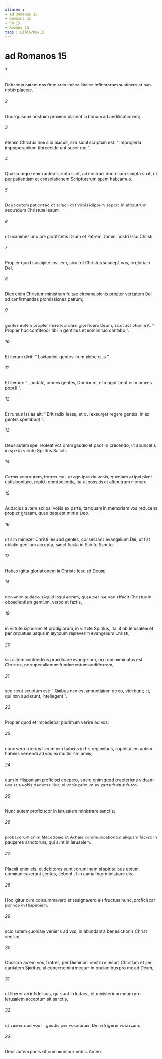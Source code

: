 ```yaml
---
aliases : 
- ad Romanos 15
- Romains 15
- Rm 15
- Romans 15
tags : Bible/Rm/15
---
```


# ad Romanos 15

###### 1
Debemus autem nos fir miores imbecillitates infir morum sustinere et non nobis placere. 
###### 2
Unusquisque nostrum proximo placeat in bonum ad aedificationem; 
###### 3
etenim Christus non sibi placuit, sed sicut scriptum est: “ Improperia improperantium tibi ceciderunt super me ”. 
###### 4
Quaecumque enim antea scripta sunt, ad nostram doctrinam scripta sunt, ut per patientiam et consolationem Scripturarum spem habeamus. 
###### 5
Deus autem patientiae et solacii det vobis idipsum sapere in alterutrum secundum Christum Iesum, 
###### 6
ut unanimes uno ore glorificetis Deum et Patrem Domini nostri Iesu Christi.
###### 7
Propter quod suscipite invicem, sicut et Christus suscepit vos, in gloriam Dei. 
###### 8
Dico enim Christum ministrum fuisse circumcisionis propter veritatem Dei ad confirmandas promissiones patrum; 
###### 9
gentes autem propter misericordiam glorificare Deum, sicut scriptum est: “ Propter hoc confitebor tibi in gentibus et nomini tuo cantabo ”.
###### 10
Et iterum dicit: “ Laetamini, gentes, cum plebe eius ”.
###### 11
Et iterum: “ Laudate, omnes gentes, Dominum, et magnificent eum omnes populi ”.
###### 12
Et rursus Isaias ait: “ Erit radix Iesse, et qui exsurget regere gentes: in eo gentes sperabunt ”.
###### 13
Deus autem spei repleat vos omni gaudio et pace in credendo, ut abundetis in spe in virtute Spiritus Sancti.
###### 14
Certus sum autem, fratres mei, et ego ipse de vobis, quoniam et ipsi pleni estis bonitate, repleti omni scientia, ita ut possitis et alterutrum monere. 
###### 15
Audacius autem scripsi vobis ex parte, tamquam in memoriam vos reducens propter gratiam, quae data est mihi a Deo, 
###### 16
ut sim minister Christi Iesu ad gentes, consecrans evangelium Dei, ut fiat oblatio gentium accepta, sanctificata in Spiritu Sancto. 
###### 17
Habeo igitur gloriationem in Christo Iesu ad Deum; 
###### 18
non enim audebo aliquid loqui eorum, quae per me non effecit Christus in oboedientiam gentium, verbo et factis, 
###### 19
in virtute signorum et prodigiorum, in virtute Spiritus, ita ut ab Ierusalem et per circuitum usque in Illyricum repleverim evangelium Christi, 
###### 20
sic autem contendens praedicare evangelium, non ubi nominatus est Christus, ne super alienum fundamentum aedificarem, 
###### 21
sed sicut scriptum est: “ Quibus non est annuntiatum de eo, videbunt; et, qui non audierunt, intellegent ”.
###### 22
Propter quod et impediebar plurimum venire ad vos; 
###### 23
nunc vero ulterius locum non habens in his regionibus, cupiditatem autem habens veniendi ad vos ex multis iam annis, 
###### 24
cum in Hispaniam proficisci coepero, spero enim quod praeteriens videam vos et a vobis deducar illuc, si vobis primum ex parte fruitus fuero.
###### 25
Nunc autem proficiscor in Ierusalem ministrare sanctis; 
###### 26
probaverunt enim Macedonia et Achaia communicationem aliquam facere in pauperes sanctorum, qui sunt in Ierusalem. 
###### 27
Placuit enim eis, et debitores sunt eorum; nam si spiritalibus eorum communicaverunt gentes, debent et in carnalibus ministrare eis. 
###### 28
Hoc igitur cum consummavero et assignavero eis fructum hunc, proficiscar per vos in Hispaniam; 
###### 29
scio autem quoniam veniens ad vos, in abundantia benedictionis Christi veniam. 
###### 30
Obsecro autem vos, fratres, per Dominum nostrum Iesum Christum et per caritatem Spiritus, ut concertemini mecum in orationibus pro me ad Deum, 
###### 31
ut liberer ab infidelibus, qui sunt in Iudaea, et ministerium meum pro Ierusalem acceptum sit sanctis, 
###### 32
ut veniens ad vos in gaudio per voluntatem Dei refrigerer vobiscum. 
###### 33
Deus autem pacis sit cum omnibus vobis. Amen.
